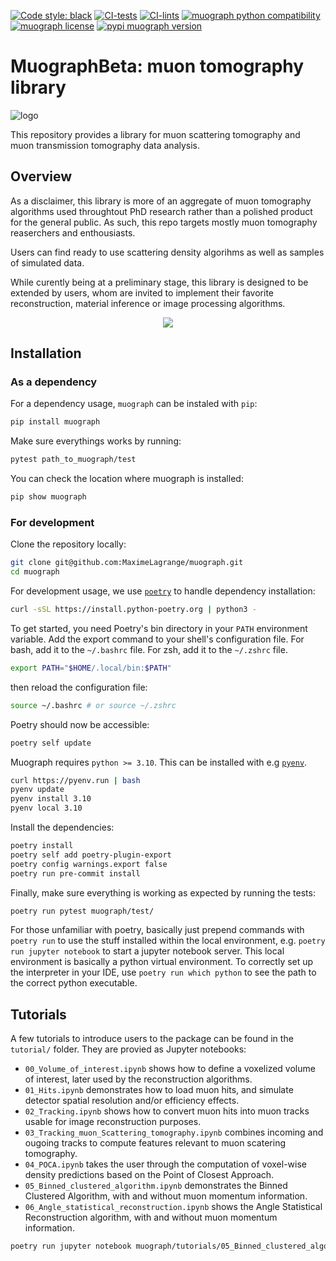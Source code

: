 [![Code style: black](https://img.shields.io/badge/code%20style-black-000000.svg)](https://github.com/psf/black)
[![CI-tests](https://github.com/MaximeLagrange/muograph/actions/workflows/test.yml/badge.svg)](https://github.com/MaximeLagrange/muograph/actions)
[![CI-lints](https://github.com/MaximeLagrange/muograph/actions/workflows/lint.yml/badge.svg)](https://github.com/MaximeLagrange/muograph/actions)
[![muograph python compatibility](https://img.shields.io/pypi/pyversions/muograph.svg)](https://pypi.python.org/pypi/muograph)
[![muograph license](https://img.shields.io/pypi/l/muograph.svg)](https://pypi.python.org/pypi/muograph)
[![pypi muograph version](https://img.shields.io/pypi/v/muograph.svg)](https://pypi.python.org/pypi/muograph)

# MuographBeta: muon tomography library

![logo](https://drive.google.com/uc?id=1VbnNRMNspKIhvf1e5_U_4oZadRiaLM_M)


This repository provides a library for muon scattering tomography and muon transmission tomography data analysis. 

## Overview

As a disclaimer, this library is more of an aggregate of muon tomography algorithms used throughtout PhD research rather than a polished product for the general public. As such, this repo targets mostly muon tomography reaserchers and enthousiasts.

Users can find ready to use scattering density algorihms as well as samples of simulated data.

While curently being at a preliminary stage, this library is designed to be extended by users, whom are invited to implement their favorite reconstruction, material inference or image processing algorithms.

<p align="center">
  <img src="https://drive.google.com/uc?id=1m1e9KE8Ei6cQRzPsp-W47o0uZvFO0Nb3" />
</p>

## Installation

### As a dependency

For a dependency usage, `muograph` can be instaled with `pip`:

```bash
pip install muograph
```

Make sure everythings works by running:

```bash
pytest path_to_muograph/test
```

You can check the location where muograph is installed:

```bash
pip show muograph
```

### For development

Clone the repository locally:

```bash
git clone git@github.com:MaximeLagrange/muograph.git
cd muograph
```

For development usage, we use [`poetry`](https://python-poetry.org/docs/#installing-with-the-official-installer) to handle dependency installation:

```bash
curl -sSL https://install.python-poetry.org | python3 -
```

To get started, you need Poetry's bin directory in your `PATH` environment variable. Add  the export command to your shell's configuration file. For bash, add it to the `~/.bashrc` file. For zsh, add it to the `~/.zshrc` file.

```bash
export PATH="$HOME/.local/bin:$PATH"
```

then reload the configuration file:

```bash
source ~/.bashrc # or source ~/.zshrc
```

Poetry should now be accessible:

```bash
poetry self update
```

Muograph requires `python >= 3.10`. This can be installed with e.g [`pyenv`](https://github.com/pyenv/pyenv).

```bash
curl https://pyenv.run | bash
pyenv update
pyenv install 3.10
pyenv local 3.10
```

Install the dependencies:

```bash
poetry install
poetry self add poetry-plugin-export
poetry config warnings.export false
poetry run pre-commit install
```

Finally, make sure everything is working as expected by running the tests:

```bash
poetry run pytest muograph/test/
```

For those unfamiliar with poetry, basically just prepend commands with `poetry run` to use the stuff installed within the local environment, e.g. `poetry run jupyter notebook` to start a jupyter notebook server. This local environment is basically a python virtual environment. To correctly set up the interpreter in your IDE, use `poetry run which python` to see the path to the correct python executable.


## Tutorials

A few tutorials to introduce users to the package can be found in the `tutorial/` folder. They are provied as Jupyter notebooks:

 - `00_Volume_of_interest.ipynb` shows how to define a voxelized volume of interest, later used by the reconstruction algorithms.
 - `01_Hits.ipynb` demonstrates how to load muon hits, and simulate detector spatial resolution and/or efficiency effects.
 - `02_Tracking.ipynb` shows how to convert muon hits into muon tracks usable for image reconstruction purposes.
 - `03_Tracking_muon_Scattering_tomography.ipynb` combines incoming and ougoing tracks to compute features relevant to muon scatering tomography.
 - `04_POCA.ipynb` takes the user through the computation of voxel-wise density predictions based on the Point of Closest Approach.
 - `05_Binned_clustered_algorithm.ipynb` demonstrates the Binned Clustered Algorithm, with and without muon momentum information.
 - `06_Angle_statistical_reconstruction.ipynb` shows the Angle Statistical Reconstruction algorithm, with and without muon momentum information.

```bash
poetry run jupyter notebook muograph/tutorials/05_Binned_clustered_algorithm.ipynb
```

